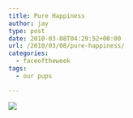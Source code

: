 ```yaml
---
title: Pure Happiness
author: jay
type: post
date: 2010-03-08T04:29:52+00:00
url: /2010/03/08/pure-happiness/
categories:
  - faceoftheweek
tags:
  - our pups

---
```

[![][1]][2]

 [1]: https://photos.smugmug.com/Pets/Our-Pups/DSC0525/804981327_fnRhd-M.jpg
 [2]: http://photos.littleriverview.org/Pets/Our-Pups/7810105_a7H5S#804981327_fnRhd-XL-LB